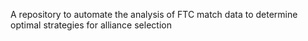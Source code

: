 A repository to automate the analysis of FTC match data to determine optimal strategies for alliance selection
